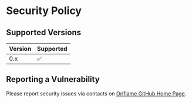 # Security Policy

## Supported Versions

| Version | Supported          |
| ------- | ------------------ |
| 0.x     | :white_check_mark: |

## Reporting a Vulnerability

Please report security issues via contacts on [Oriflame GitHub Home Page](https://github.com/Oriflame).
